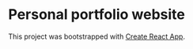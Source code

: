 # Personal portfolio website

This project was bootstrapped with [Create React App](https://github.com/facebook/create-react-app).
